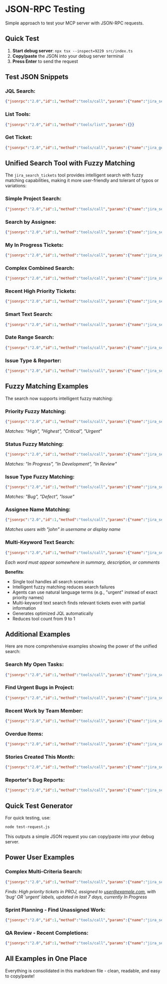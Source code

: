 # JSON-RPC Testing

Simple approach to test your MCP server with JSON-RPC requests.

## Quick Test

1. **Start debug server**: `npx tsx --inspect=9229 src/index.ts`
2. **Copy/paste** the JSON into your debug server terminal
3. **Press Enter** to send the request

## Test JSON Snippets

### JQL Search:
```json
{"jsonrpc":"2.0","id":1,"method":"tools/call","params":{"name":"jira_search_tickets_by_jql","arguments":{"jql":"updated > -7d and statusCategory = \"In Progress\""}}}
```

### List Tools:
```json
{"jsonrpc":"2.0","id":1,"method":"tools/list","params":{}}
```

### Get Ticket:
```json
{"jsonrpc":"2.0","id":1,"method":"tools/call","params":{"name":"jira_get_ticket_details","arguments":{"ticketId":"TICKET-1234"}}}
```

## Unified Search Tool with Fuzzy Matching

The `jira_search_tickets` tool provides intelligent search with fuzzy matching capabilities, making it more user-friendly and tolerant of typos or variations:

### Simple Project Search:
```json
{"jsonrpc":"2.0","id":1,"method":"tools/call","params":{"name":"jira_search_tickets","arguments":{"projectKey":"PROJ","maxResults":10}}}
```

### Search by Assignee:
```json
{"jsonrpc":"2.0","id":1,"method":"tools/call","params":{"name":"jira_search_tickets","arguments":{"assigneeEmail":"user@example.com"}}}
```

### My In Progress Tickets:
```json
{"jsonrpc":"2.0","id":1,"method":"tools/call","params":{"name":"jira_search_tickets","arguments":{"assignedToMe":true,"statusCategory":"In Progress"}}}
```

### Complex Combined Search:
```json
{"jsonrpc":"2.0","id":1,"method":"tools/call","params":{"name":"jira_search_tickets","arguments":{"projectKey":"PROJ","assigneeEmail":"user@example.com","priority":"High","labels":["bug","urgent"],"labelsMatchAll":false,"recentDays":7}}}
```

### Recent High Priority Tickets:
```json
{"jsonrpc":"2.0","id":1,"method":"tools/call","params":{"name":"jira_search_tickets","arguments":{"priority":"High","recentDays":3,"statusCategory":"To Do"}}}
```

### Smart Text Search:
```json
{"jsonrpc":"2.0","id":1,"method":"tools/call","params":{"name":"jira_search_tickets","arguments":{"text":"login authentication error","projectKey":"PROJ"}}}
```

### Date Range Search:
```json
{"jsonrpc":"2.0","id":1,"method":"tools/call","params":{"name":"jira_search_tickets","arguments":{"updatedSince":"-14d","updatedBefore":"-1d","projectKey":"PROJ"}}}
```

### Issue Type & Reporter:
```json
{"jsonrpc":"2.0","id":1,"method":"tools/call","params":{"name":"jira_search_tickets","arguments":{"issueType":"Bug","reporter":"reporter@example.com","statusCategory":"In Progress"}}}
```

## Fuzzy Matching Examples

The search now supports intelligent fuzzy matching:

### Priority Fuzzy Matching:
```json
{"jsonrpc":"2.0","id":1,"method":"tools/call","params":{"name":"jira_search_tickets","arguments":{"priority":"urgent"}}}
```
*Matches: "High", "Highest", "Critical", "Urgent"*

### Status Fuzzy Matching:
```json
{"jsonrpc":"2.0","id":1,"method":"tools/call","params":{"name":"jira_search_tickets","arguments":{"status":"progress"}}}
```
*Matches: "In Progress", "In Development", "In Review"*

### Issue Type Fuzzy Matching:
```json
{"jsonrpc":"2.0","id":1,"method":"tools/call","params":{"name":"jira_search_tickets","arguments":{"issueType":"bug"}}}
```
*Matches: "Bug", "Defect", "Issue"*

### Assignee Name Matching:
```json
{"jsonrpc":"2.0","id":1,"method":"tools/call","params":{"name":"jira_search_tickets","arguments":{"assigneeEmail":"john"}}}
```
*Matches users with "john" in username or display name*

### Multi-Keyword Text Search:
```json
{"jsonrpc":"2.0","id":1,"method":"tools/call","params":{"name":"jira_search_tickets","arguments":{"text":"password reset email"}}}
```
*Each word must appear somewhere in summary, description, or comments*

**Benefits**: 
- Single tool handles all search scenarios
- Intelligent fuzzy matching reduces search failures
- Agents can use natural language terms (e.g., "urgent" instead of exact priority names)
- Multi-keyword text search finds relevant tickets even with partial information
- Generates optimized JQL automatically
- Reduces tool count from 9 to 1

## Additional Examples

Here are more comprehensive examples showing the power of the unified search:

### Search My Open Tasks:
```json
{"jsonrpc":"2.0","id":1,"method":"tools/call","params":{"name":"jira_search_tickets","arguments":{"assignedToMe":true,"statusCategory":"To Do","issueType":"Task"}}}
```

### Find Urgent Bugs in Project:
```json
{"jsonrpc":"2.0","id":1,"method":"tools/call","params":{"name":"jira_search_tickets","arguments":{"projectKey":"PROJ","issueType":"Bug","priority":"High","labels":["urgent"]}}}
```

### Recent Work by Team Member:
```json
{"jsonrpc":"2.0","id":1,"method":"tools/call","params":{"name":"jira_search_tickets","arguments":{"assigneeEmail":"teammate@example.com","recentDays":14,"statusCategory":"Done"}}}
```

### Overdue Items:
```json
{"jsonrpc":"2.0","id":1,"method":"tools/call","params":{"name":"jira_search_tickets","arguments":{"updatedBefore":"2024-01-01","statusCategory":"In Progress","priority":"High"}}}
```

### Stories Created This Month:
```json
{"jsonrpc":"2.0","id":1,"method":"tools/call","params":{"name":"jira_search_tickets","arguments":{"issueType":"Story","createdSince":"2024-08-01","projectKey":"PROJ"}}}
```

### Reporter's Bug Reports:
```json
{"jsonrpc":"2.0","id":1,"method":"tools/call","params":{"name":"jira_search_tickets","arguments":{"reporter":"customer@example.com","issueType":"Bug","statusCategory":"To Do"}}}
```

## Quick Test Generator

For quick testing, use:
```bash
node test-request.js
```

This outputs a simple JSON request you can copy/paste into your debug server.

## Power User Examples

### Complex Multi-Criteria Search:
```json
{"jsonrpc":"2.0","id":1,"method":"tools/call","params":{"name":"jira_search_tickets","arguments":{"projectKey":"PROJ","assigneeEmail":"user@example.com","priority":"High","labels":["bug","urgent"],"labelsMatchAll":false,"recentDays":7,"statusCategory":"In Progress","maxResults":20}}}
```
*Finds: High priority tickets in PROJ, assigned to user@example.com, with 'bug' OR 'urgent' labels, updated in last 7 days, currently In Progress*

### Sprint Planning - Find Unassigned Work:
```json
{"jsonrpc":"2.0","id":1,"method":"tools/call","params":{"name":"jira_search_tickets","arguments":{"projectKey":"PROJ","statusCategory":"To Do","priority":"High","assigneeEmail":"Unassigned"}}}
```

### QA Review - Recent Completions:
```json
{"jsonrpc":"2.0","id":1,"method":"tools/call","params":{"name":"jira_search_tickets","arguments":{"statusCategory":"Done","recentDays":3,"issueType":"Story","orderBy":"updated DESC"}}}
```

## All Examples in One Place

Everything is consolidated in this markdown file - clean, readable, and easy to copy/paste!